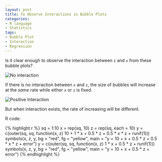 ```yaml
---
layout: post
title: To Observe Interactions in Bubble Plots
categories:
- R language
- Statistics
tags:
- Bubble Plot
- Interaction
- Regression
---
```


Is it clear enough to observe the interaction between `z` and `x` from these bubble plots?

![No interaction](http://i.imgur.com/Mv8F4.png)

If there is no interaction between `x` and `z`, the size of bubbles will increase at the _same_ rate while either `x` or `z` is fixed.

![Positive Interaction](http://i.imgur.com/FzsUH.png)

But when interaction exists, the rate of increasing will be different.

R code:

{% highlight r %}
sq = 1:10
x = rep(sq, 10)
z = rep(sq, each = 10)
y = c(outer(sq, sq, function(x, z) 10 + 1 * x + 0.5 *
   z + 0.5 * x * z + runif(1)))
symbols(x, z, y, bg = "red", fg = "yellow",
   main = "y = 10 + x + 0.5 * z + 0.5 * x * z + error")
y = c(outer(sq, sq, function(x, z) 1 * x + 0.5 * z + runif(1)))
symbols(x, z, y, bg = "red", fg = "yellow",
  main = "y = 10 + x + 0.5 * z + error")
{% endhighlight %}

